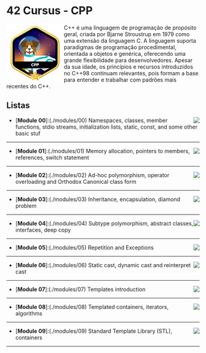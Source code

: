 # 42 Cursus - CPP

<img src="./assets/cppm.png" alt="completion-with-bonus-badge" align="left">

C++ é uma linguagem de programação de propósito geral, criada por Bjarne Stroustrup em 1979 como uma extensão da linguagem C. A linguagem suporta paradigmas de programação procedimental, orientada a objetos e genérica, oferecendo uma grande flexibilidade para desenvolvedores. Apesar da sua idade, os princípios e recursos introduzidos no C++98 continuam relevantes, pois formam a base para entender e trabalhar com padrões mais recentes do C++.

## Listas

- [**Module 00**]:(./modules/00) <img src="https://img.shields.io/badge/GRADE-100%2F100-success?logo=42&logoColor=fff" align="right"/>
	Namespaces, classes, member functions, stdio streams,
initialization lists, static, const, and some other basic stuf

---

- [**Module 01**]:(./modules/01) <img src="https://img.shields.io/badge/GRADE-100%2F100-success?logo=42&logoColor=fff" align="right"/>
	Memory allocation, pointers to members, references, switch statement

---

- [**Module 02**]:(./modules/02) <img src="https://img.shields.io/badge/GRADE-100%2F100-success?logo=42&logoColor=fff" align="right"/>
	Ad-hoc polymorphism, operator overloading and Orthodox Canonical class form

---

- [**Module 03**]:(./modules/03) <img src="https://img.shields.io/badge/GRADE-100%2F100-success?logo=42&logoColor=fff" align="right"/>
	Inheritance, encapsulation, diamond problem

---

- [**Module 04**]:(./modules/04) <img src="https://img.shields.io/badge/GRADE-100%2F100-success?logo=42&logoColor=fff" align="right"/>
	Subtype polymorphism, abstract classes, interfaces, deep copy

---

- [**Module 05**]:(./modules/05) <img src="https://img.shields.io/badge/GRADE-100%2F100-success?logo=42&logoColor=fff" align="right"/>
	Repetition and Exceptions

---

- [**Module 06**]:(./modules/06) <img src="https://img.shields.io/badge/GRADE-100%2F100-success?logo=42&logoColor=fff" align="right"/>
	Static cast, dynamic cast and reinterpret cast

---

- [**Module 07**]:(./modules/07) <img src="https://img.shields.io/badge/GRADE-100%2F100-success?logo=42&logoColor=fff" align="right"/>
	Templates introduction

---

- [**Module 08**]:(./modules/08) <img src="https://img.shields.io/badge/GRADE-100%2F100-success?logo=42&logoColor=fff" align="right"/>
	Templated containers, iterators, algorithms

---

- [**Module 09**]:(./modules/09) <img src="https://img.shields.io/badge/GRADE-0%2F100-fail?logo=42&logoColor=fff&color=f00" align="right"/>
	Standard Template Library (STL), containers

---